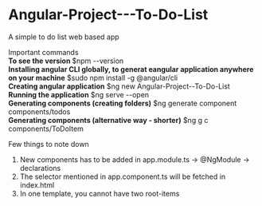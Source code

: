 # Angular-Project---To-Do-List
A simple to do list web based app

Important commands <br>
<b>To see the version </b> $npm --version<br>
<b>Installing angular CLI globally, to generat eangular application anywhere on your machine</b> $sudo npm install -g @angular/cli<br>
<b>Creating angular application</b> $ng new Angular-Project--To-Do-List<br>
<b>Running the application</b>  $ng serve --open<br>
<b>Generating components (creating folders)</b>  $ng generate component components/todos<br>
<b>Generating components (alternative way - shorter)</b>  $ng g c components/ToDoItem<br>

Few things to note down <br>
1. New components has to be added in app.module.ts -> @NgModule -> declarations <br>
2. The selector mentioned in app.component.ts will be fetched in index.html <br>
3. In one template, you cannot have two root-items<br>
